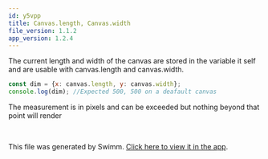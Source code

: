 ```yaml
---
id: y5vpp
title: Canvas.length, Canvas.width
file_version: 1.1.2
app_version: 1.2.4
---
```


The current length and width of the canvas are stored in the variable it self and are usable with canvas.length and canvas.width.

```javascript
const dim = {x: canvas.length, y: canvas.width};
console.log(dim); //Expected 500, 500 on a deafault canvas
```

The measurement is in pixels and can be exceeded but nothing beyond that point will render

<br/>

This file was generated by Swimm. [Click here to view it in the app](https://app.swimm.io/repos/Z2l0aHViJTNBJTNBQ2hlZXNlLmpzLTEuMSUzQSUzQUpNSDMxNw==/docs/y5vpp).
